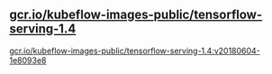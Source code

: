 
[gcr.io/kubeflow-images-public/tensorflow-serving-1.4](https://hub.docker.com/r/anjia0532/kubeflow-images-public.tensorflow-serving-1.4/tags/)
-----


[gcr.io/kubeflow-images-public/tensorflow-serving-1.4:v20180604-1e8093e8](https://hub.docker.com/r/anjia0532/kubeflow-images-public.tensorflow-serving-1.4/tags/)


